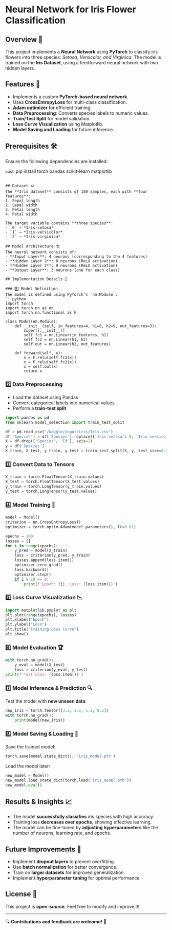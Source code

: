# Neural Network for Iris Flower Classification

## Overview 🌸
This project implements a **Neural Network** using **PyTorch** to classify iris flowers into three species: *Setosa, Versicolor, and Virginica*. The model is trained on the **Iris Dataset**, using a feedforward neural network with two hidden layers.

## Features 🚀
- Implements a custom **PyTorch-based neural network**.
- Uses **CrossEntropyLoss** for multi-class classification.
- **Adam optimizer** for efficient training.
- **Data Preprocessing**: Converts species labels to numeric values.
- **Train/Test Split** for model validation.
- **Loss Curve Visualization** using Matplotlib.
- **Model Saving and Loading** for future inference.

## Prerequisites 🛠
Ensure the following dependencies are installed:

```bash```
pip install torch pandas scikit-learn matplotlib
```

## Dataset 📊
The **Iris dataset** consists of 150 samples, each with **four features**:
1. Sepal length
2. Sepal width
3. Petal length
4. Petal width

The target variable contains **three species**:
- `0` → *Iris-setosa*
- `1` → *Iris-versicolor*
- `2` → *Iris-virginica*

## Model Architecture 🏗️
The neural network consists of:
- **Input Layer**: 4 neurons (corresponding to the 4 features)
- **Hidden Layer 1**: 8 neurons (ReLU activation)
- **Hidden Layer 2**: 9 neurons (ReLU activation)
- **Output Layer**: 3 neurons (one for each class)

## Implementation Details 📜

### 1️⃣ Model Definition
The model is defined using PyTorch's `nn.Module`:
```python
import torch
import torch.nn as nn
import torch.nn.functional as F

class Model(nn.Module):
    def __init__(self, in_features=4, h1=8, h2=9, out_features=3):
        super().__init__()
        self.fc1 = nn.Linear(in_features, h1)
        self.fc2 = nn.Linear(h1, h2)
        self.out = nn.Linear(h2, out_features)
    
    def forward(self, x):
        x = F.relu(self.fc1(x))
        x = F.relu(self.fc2(x))
        x = self.out(x)
        return x
```

### 2️⃣ Data Preprocessing
- Load the dataset using Pandas
- Convert categorical labels into numerical values
- Perform a **train-test split**
```python
import pandas as pd
from sklearn.model_selection import train_test_split

df = pd.read_csv("/kaggle/input/iris/Iris.csv")
df['Species'] = df['Species'].replace({'Iris-setosa': 0, 'Iris-versicolor': 1, 'Iris-virginica': 2})
X = df.drop(['Species', 'Id'], axis=1)
y = df['Species']
X_train, X_test, y_train, y_test = train_test_split(X, y, test_size=0.2, random_state=32)
```

### 3️⃣ Convert Data to Tensors
```python
X_train = torch.FloatTensor(X_train.values)
X_test = torch.FloatTensor(X_test.values)
y_train = torch.LongTensor(y_train.values)
y_test = torch.LongTensor(y_test.values)
```

### 4️⃣ Model Training 🎯
```python
model = Model()
criterion = nn.CrossEntropyLoss()
optimizer = torch.optim.Adam(model.parameters(), lr=0.01)

epochs = 100
losses = []
for i in range(epochs):
    y_pred = model(X_train)
    loss = criterion(y_pred, y_train)
    losses.append(loss.item())
    optimizer.zero_grad()
    loss.backward()
    optimizer.step()
    if i % 10 == 0:
        print(f'Epoch: {i}, Loss: {loss.item()}')
```

### 5️⃣ Loss Curve Visualization 📉
```python
import matplotlib.pyplot as plt
plt.plot(range(epochs), losses)
plt.xlabel("Epoch")
plt.ylabel("Loss")
plt.title("Training Loss Curve")
plt.show()
```

### 6️⃣ Model Evaluation 🏆
```python
with torch.no_grad():
    y_eval = model(X_test)
    loss = criterion(y_eval, y_test)
print(f'Test Loss: {loss.item()}')
```

### 7️⃣ Model Inference & Prediction 🔍
Test the model with **new unseen data**:
```python
new_iris = torch.tensor([3.2, 3.1, 1.2, 0.2])
with torch.no_grad():
    print(model(new_iris))
```

### 8️⃣ Model Saving & Loading 💾
Save the trained model:
```python
torch.save(model.state_dict(), 'iris_model.pth')
```
Load the model later:
```python
new_model = Model()
new_model.load_state_dict(torch.load('iris_model.pth'))
new_model.eval()
```

## Results & Insights 📈
- The model **successfully classifies** iris species with high accuracy.
- Training loss **decreases over epochs**, showing effective learning.
- The model can be fine-tuned by **adjusting hyperparameters** like the number of neurons, learning rate, and epochs.

## Future Improvements 🔮
- Implement **dropout layers** to prevent overfitting.
- Use **batch normalization** for better convergence.
- Train on **larger datasets** for improved generalization.
- Implement **hyperparameter tuning** for optimal performance

## License 📜
This project is **open-source**. Feel free to modify and improve it!

---
🔍 **Contributions and feedback are welcome!** 🚀

